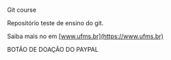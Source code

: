 Git course

Repositório teste de ensino do git.

Saiba mais no em [www.ufms.br](https://www.ufms.br)

BOTÃO DE DOAÇÃO DO PAYPAL